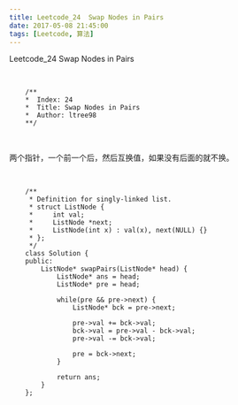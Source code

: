 ```yaml
---
title: Leetcode_24  Swap Nodes in Pairs
date: 2017-05-08 21:45:00
tags: [Leetcode, 算法]
---
```


Leetcode_24  Swap Nodes in Pairs


<!-- more -->
<br/>


        /**
        *  Index: 24
        *  Title: Swap Nodes in Pairs
        *  Author: ltree98
        **/


<br/>


两个指针，一个前一个后，然后互换值，如果没有后面的就不换。

<br/>



        /**
         * Definition for singly-linked list.
         * struct ListNode {
         *     int val;
         *     ListNode *next;
         *     ListNode(int x) : val(x), next(NULL) {}
         * };
         */
        class Solution {
        public:
            ListNode* swapPairs(ListNode* head) {
                ListNode* ans = head;
                ListNode* pre = head;
        
                while(pre && pre->next) {
                    ListNode* bck = pre->next;
        
                    pre->val += bck->val;
                    bck->val = pre->val - bck->val;
                    pre->val -= bck->val;
        
                    pre = bck->next;
                }
        
                return ans;
            }
        };